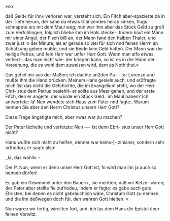 »so

daß Geld« für ihn« verloren war, versteht sich. Ein Fifch
aber-spazierte da in der Tiefe herum, der sahe da etwas
Glänzendes herab sinken, flugs schnappte ers mit dem Maul
weg; nun war ihm aber das Stück Geld zu groß zum
Verfchlingen, folglich bliebe ihm im Hals stecke-. Indern
kaut ein Mann mir einer Angel, der Fisch biß an, der Mann
fand den halben Thaler, und zwar just in der Minute, als
er gerade so viel für sich nnd feinen Herrn an Schatzung
geben mußte, und sie Beide kein Geld hatten. Der Mann
war der heilige Petrus, und fein Herr war unfer Herr
Gott. Wenn man alfo etwas verliert-. das man nicht wie-
der kriegen kann, so ist es in der Hand der Vorsehung,
die es wohl dem zuweisen wird, dem es Noth thut.«

Das gefiel mir aus der Maßen; ich dachte an2den Pa- -
ter Lorenzo und mußte ihm die Hand drücken. Meinem
Hans gesiels auch, und er2fragte mich:’ist das nicht die
Gefchichte, die im Evangelium steht, wo der Herr Chri-
stus dem Petrus besiehlt- er sollte aus Meer gehen, und
der erste Fifch, den er angeite, der würde ein Stück Geld .
im Maul haben? Ich antwortete: Ia! Nun wendete sich
Haus zum Pater nnd fagte:, Warum nennen Sie aber
den Herrn Christus unsern Herr Gott?

Diese Frage ängstigte mich, aber »was war zu machen?

Der Pater lächelte und verfetzte: Nun —- ist denn Ebri-
stus unser Herr Gott nicht?

Hans wußte sich nicht zu helfen, denner war keins-)-
zinianer, sondern sehr orthodorz er sagte also:

,,Ia, das wohll« -

Der P. Nun, wenn er denn unser Herr Gott ist, fo
wird man ihn ja auch so nennen dürfen!

Es gab ein Gewimmel unter den Bauern , sie merkten,
daß wir Ketzer waren; der Pater aber stellte fie zufriedeu,
indem er fagte: es gäbe auch gute Ehristen, bei denen es
nicht gebräuchlich wäre, Christum Gott zu nennen, und die
ihn deßwegen doch für, den wahren Gott hielten. «

Nun waren wir fertig, wireilten fort, und. ich las dem
Hans die Epistel über feinen Vorwitz.

